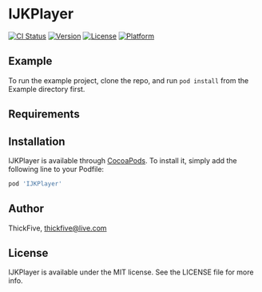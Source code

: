 # IJKPlayer

[![CI Status](https://img.shields.io/travis/ThickFive/IJKPlayer.svg?style=flat)](https://travis-ci.org/ThickFive/IJKPlayer)
[![Version](https://img.shields.io/cocoapods/v/IJKPlayer.svg?style=flat)](https://cocoapods.org/pods/IJKPlayer)
[![License](https://img.shields.io/cocoapods/l/IJKPlayer.svg?style=flat)](https://cocoapods.org/pods/IJKPlayer)
[![Platform](https://img.shields.io/cocoapods/p/IJKPlayer.svg?style=flat)](https://cocoapods.org/pods/IJKPlayer)

## Example

To run the example project, clone the repo, and run `pod install` from the Example directory first.

## Requirements

## Installation

IJKPlayer is available through [CocoaPods](https://cocoapods.org). To install
it, simply add the following line to your Podfile:

```ruby
pod 'IJKPlayer'
```

## Author

ThickFive, thickfive@live.com

## License

IJKPlayer is available under the MIT license. See the LICENSE file for more info.
